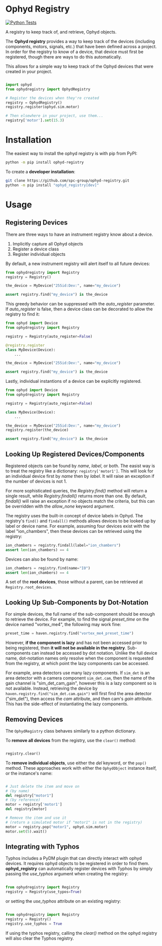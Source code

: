 # Ophyd Registry

[![Python Tests](https://github.com/spc-group/ophyd-registry/actions/workflows/ci.yml/badge.svg)](https://github.com/spc-group/ophyd-registry/actions/workflows/ci.yml)

A registry to keep track of, and retrieve, Ophyd objects.

The **Ophyd registry** provides a way to keep track of the devices
(including components, motors, signals, etc.) that have been defined
across a project. In order for the registry to know of a device, that
device must first be registered, though there are ways to do this
automatically.

This allows for a simple way to keep track of the Ophyd devices that were
created in your project.

```python

import ophyd
from ophydregistry import OphydRegistry

# Register the devices when they're created
registry = OphydRegistry()
registry.register(ophyd.sim.motor)

# Then elsewhere in your project, use them...
registry['motor'].set(15.3)

```

Installation
============

The easiest way to install the ophyd registry is with pip from PyPI:

```bash
python -m pip install ophyd-registry
```

To create a **developer installation**:

```bash
git clone https://github.com/spc-group/ophyd-registry.git
python -m pip install "ophyd_registry[dev]"
```

Usage
=====

Registering Devices
-------------------

There are three ways to have an instrument registry know about a
device.

1. Implicitly capture all Ophyd objects
2. Register a device class
3. Register individual objects

By default, a new instrument registry will alert itself to all future
devices:

```python
from ophydregistry import Registry
registry = Registry()

the_device = MyDevice("255id:Dev:", name="my_device")

assert registry.find("my_device") is the_device
```

This greedy behavior can be suppressed with the *auto_register*
parameter. If *auto_register* is false, then a device class can be
decorated to allow the registry to find it:

```python
from ophyd import Device
from ophydregistry import Registry

registry = Registry(auto_register=False)

@registry.register
class MyDevice(Device):
    ...

the_device = MyDevice("255id:Dev:", name="my_device")

assert registry.find("my_device") is the_device
```

Lastly, individual instantions of a device can be explicitly
registered.

```python
from ophyd import Device
from ophydregistry import Registry

registry = Registry(auto_register=False)

class MyDevice(Device):
    ...

the_device = MyDevice("255id:Dev:", name="my_device")
registry.register(the_device)

assert registry.find("my_device") is the_device
```

Looking Up Registered Devices/Components
----------------------------------------

Registered objects can be found by *name*, *label*, or both. The
easist way is to treat the registry like a dictionary:
``registry['motor1']``. This will look for an individual device first
by *name* then by *label*. It will raise an exception if the number of
devices is not 1.

For more sophisticated queries, the *Registry.find()* method will
return a single result, while *Registry.findall()* returns more than
one. By default, *findall()* will raise an exception if no objects
match the criteria, but this can be overridden with the *allow_none*
keyword argument.

The registry uses the built-in concept of device labels in Ophyd. The
registry's ``find()`` and ``findall()`` methods allows devices to be
looked up by label or device name. For example, assuming four devices
exist with the label "ion_chambers", then these devices can be
retrieved using the registry:

```python
ion_chambers = registry.findall(label="ion_chambers")
assert len(ion_chambers) == 4
```

Devices can also be found by name:

```python
ion_chambers = registry.find(name="I0")
assert len(ion_chambers) == 4
```

A set of the **root devices**, those without a parent, can be
retrieved at ``Registry.root_devices``.

Looking Up Sub-Components by Dot-Notation
-----------------------------------------

For simple devices, the full name of the sub-component should be
enough to retrieve the device. For example, to find the signal
*preset_time* on the device named "vortex_me4", the following may work
fine:

```python
preset_time = haven.registry.find("vortex_me4_preset_time")
```

However, **if the component is lazy** and has not been accessed prior
to being registered, then **it will not be available in the
registry**. Sub-components can instead be accessed by dot
notation. Unlike the full device name, dot-notation names only resolve
when the component is requested from the registry, at which point the
lazy components can be accessed.

For example, area detectors use many lazy components. If ``sim_det``
is an area detector with a camera component ``sim_det.cam``, then the
name of the gain channel is "sim_det_cam_gain", however this is a lazy
component so is not available. Instead, retrieving the device by
``haven.registry.find("sim_det.cam.gain")`` will first find the area
detector ("sim_det"), then access the *cam* attribute, and then cam's
*gain* attribute. This has the side-effect of instantiating the lazy
components.


Removing Devices
----------------

The ``OphydRegistry`` class behaves similarly to a python dictionary.

To **remove all devices** from the registry, use the ``clear()``
method:

```python

registry.clear()
```

To **remove individual objects**, use either the *del* keyword, or the
``pop()`` method. These approaches work with either the
``OphydObject`` instance itself, or the instance's name:

```python

# Just delete the item and move on
# (by name)
del registry["motor1"]
# (by reference)
motor = registry['motor1']
del registry[motor]

# Remove the item and use it
# (return a simulated motor if "motor1" is not in the registry)
motor = registry.pop("motor1", ophyd.sim.motor)
motor.set(5).wait()

```

Integrating with Typhos
-----------------------

Typhos includes a PyDM plugin that can directly interact with ophyd
devices. It requires ophyd objects to be registered in order to find
them. **ophyd_registry** can automatically register devices with
Typhos by simply passing the *use_typhos* argument when creating the
registry:

```python
    
from ophydregistry import Registry
registry = Registry(use_typos=True)

```

or setting the *use_typhos* attribute on an existing registry:

```python
    
from ophydregistry import Registry
registry = Registry()
registry.use_typhos = True

```

If using the typhos registry, calling the *clear()* method on the
ophyd registry will also clear the Typhos registry.
